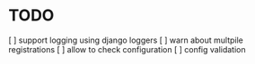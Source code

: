 # TODO

[ ] support logging using django loggers
[ ] warn about multpile registrations
[ ] allow to check configuration
[ ] config validation